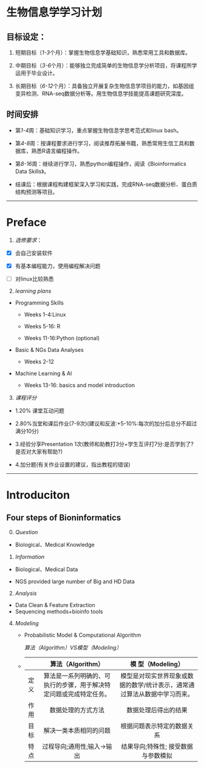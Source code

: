 # **生物信息学学习计划**

## **目标设定**：

1. 短期目标（*1-3*个月）：掌握生物信息学基础知识，熟悉常用工具和数据库。

2. 中期目标（*3-6*个月）：能够独立完成简单的生物信息学分析项目，将课程所学运用于毕业设计。

3. 长期目标（*6-12*个月）：具备独立开展复杂生物信息学项目的能力，如基因组变异检测、RNA-seq数据分析等。用生物信息学技能提高课题研究深度。

## **时间安排**

* 第*1-4*周：基础知识学习，重点掌握生物信息学思考范式和linux bash。

* 第*4-8*周：按课程要求进行学习，阅读推荐拓展书籍，熟悉常用生信工具和数据库，熟悉R语言编程操作。

* 第*8-16*周：继续进行学习，熟悉python编程操作，阅读《Bioinformatics Data Skills》。

* 结课后：根据课程构建框架深入学习和实践，完成RNA-seq数据分析、蛋白质结构预测等项目。

---

# **Preface**

1. *选修要求*：

- [x] 会自己安装软件

- [x] 有基本编程能力，使用编程解决问题

- [ ] 对linux比较熟悉


2. *learning plans*

* Programming Skills

  * Weeks 1-4:Linux
  
  * Weeks 5-16: R
  
  * Weeks 11-16:Python (optional)
  
* Basic & NGs Data Analyses

  * Weeks 2-12
  
* Machine Learning & Al

  * Weeks 13-16: basics and model introduction
  

3. *课程评分*

  * 1.20% 课堂互动问题
  
  * 2.80%当堂和课后作业(7-9次)(建议和反波:+5-10%:每次的加分后总分不超过满分10分)
  
  * 3.经验分享Presentation 1次(教师和助教打3分+学生互评打7分:是否学到了?是否对大家有帮助?)

  * 4.加分题(有关作业设置的建议，指出教程的错误)

---

# **Introduciton**

## **Four steps of Bioninformatics**

0. *Question*

 * Biological、Medical Knowledge

1. *Information*

  * Biological、Medical Data

  * NGS provided large number of Big and HD Data

2. *Analysis*

  * Data Clean & Feature Extraction
  * Sequencing methods+bioinfo tools
   
4. *Modeling*

   * Probabilistic Model & Computational Algorithm

     *算法（Algorithm）VS模型（Modeling）*
     
   * |  | 算法（Algorithm） | 模 型（Modeling） |     
     |:---:|:---:|:---:|
     |定义|算法是一系列明确的、可执行的步骤，用于解决特定问题或完成特定任务。|模型是对现实世界现象或数据的数学/统计表示，通常通过算法从数据中学习而来。|
     |作用|数据处理的方式方法|数据处理后得出的结果|
     |目标|解决一类本质相同的问题|根据问题表示特定的数据关系|
     |特点|过程导向;通用性;输入→输出|结果导向;特殊性; 接受数据与参数模拟|


 
  
